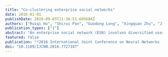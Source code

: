 ```yaml
---
title: "Co-clustering enterprise social networks"
date: 2016-01-01
publishDate: 2019-09-03T11:36:51.695684Z
authors: ["Ruiqi Hu", "Shirui Pan", "Guodong Long", "Xingquan Zhu", "Jing Jiang", "Chengqi Zhang"]
publication_types: ["1"]
abstract: "An enterprise social network (ESN) involves diversified user groups from producers, suppliers, logistics, to end consumers, and users have different scales, broad interests, and various objectives, such as advertising, branding, customer relationship management etc. In addition, such a highly diversified network is also featured with rich content, including recruiting messages, advertisements, news release, customer complains etc. Due to such complex nature, an immediate need is to properly organize a chaotic enterprise social network as functional groups, where each group corresponds to a set of peers with business interactions and common objectives, and further understand the business role of each group, such as their common interests and key features differing from other groups. In this paper, we argue that due to unique characteristics of enterprise social networks, simple clustering for ESN nodes or using existing topic discovery methods cannot effectively discover functional groups and understand their roles. Alternatively, we propose CENFLD, which carries out co-clustering on enterprise social networks for functional group discovery and understanding. CENFLD is a co-factorization based framework which combines network topology structures and rich content information, including interactions between nodes and correlations between node content, to discover functional user groups. Because the number of functional groups is highly data driven and hard to estimate, CENFLD employs a hold-out test principle to find the group number optimally complying with the underlying data. Experiments and comparisons, with state-of-the-art approaches, on 13 real-world enterprise/organizational networks validate the performance of CENFLD."
featured: false
publication: "*2016 International Joint Conference on Neural Networks (IJCNN)*"
doi: "10.1109/IJCNN.2016.7727187"
---
```


